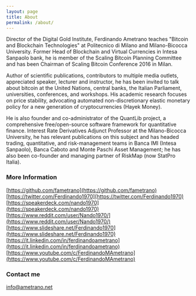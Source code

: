 ```yaml
---
layout: page
title: About
permalink: /about/
---
```


Director of the Digital Gold Institute, Ferdinando Ametrano teaches "Bitcoin and Blockchain Technologies" at Politecnico di Milano and Milano-Bicocca University. Former Head of Blockchain and Virtual Currencies in Intesa Sanpaolo bank, he is member of the Scaling Bitcoin Planning Committee and has been Chairman of Scaling Bitcoin Conference 2016 in Milan. 

Author of scientific publications, contributors to multiple media outlets, appreciated speaker, lecturer and instructor, he has been invited to talk about bitcoin at the United Nations, central banks, the Italian Parliament, universities, conferences, and workshops. His academic research focuses on price stability, advocating automated non-discretionary elastic monetary policy for a new generation of cryptocurrencies (Hayek Money).

He is also founder and co-administrator of the QuantLib project, a comprehensive free/open-source software framework for quantitative finance. Interest Rate Derivatives Adjunct Professor at the Milano-Bicocca University, he has relevant publications on this subject and has headed trading, quantitative, and risk-management teams in Banca IMI (Intesa Sanpaolo), Banca Caboto and Monte Paschi Asset Management; he has also been co-founder and managing partner of RiskMap (now StatPro Italia).

### More Information

[https://github.com/fametrano](https://github.com/fametrano)
[https://twitter.com/Ferdinando1970](https://twitter.com/Ferdinando1970)
[https://speakerdeck.com/nando1970](https://speakerdeck.com/nando1970)
[https://www.reddit.com/user/Nando1970/](https://www.reddit.com/user/Nando1970/)
[https://www.slideshare.net/Ferdinando1970](https://www.slideshare.net/Ferdinando1970)
[https://it.linkedin.com/in/ferdinandoametrano](https://it.linkedin.com/in/ferdinandoametrano)
[https://www.youtube.com/c/FerdinandoMAmetrano](https://www.youtube.com/c/FerdinandoMAmetrano)

### Contact me

[info@ametrano.net](mailto:info@ametrano.net)